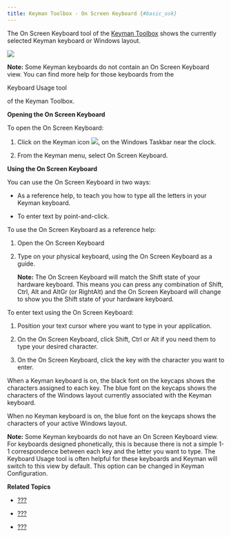 ```yaml
---
title: Keyman Toolbox - On Screen Keyboard {#basic_osk}
---
```


The On Screen Keyboard tool of the [Keyman Toolbox](#basic_toolbox)
shows the currently selected Keyman keyboard or Windows layout.

![](desktop_images/osk-tibetan.png)

**Note:**
Some Keyman keyboards do not contain an On Screen Keyboard view. You can
find more help for those keyboards from the

Keyboard Usage tool

of the Keyman Toolbox.

**Opening the On Screen Keyboard**

To open the On Screen Keyboard:

1.  Click on the Keyman icon ![](desktop_images/icon-keyman.png), on the
    Windows Taskbar near the clock.

2.  From the Keyman menu, select On Screen Keyboard.

**Using the On Screen Keyboard**

You can use the On Screen Keyboard in two ways:

-   As a reference help, to teach you how to type all the letters in
    your Keyman keyboard.

-   To enter text by point-and-click.

To use the On Screen Keyboard as a reference help:

1.  Open the On Screen Keyboard

2.  Type on your physical keyboard, using the On Screen Keyboard as a
    guide.

    **Note:**
    The On Screen Keyboard will match the Shift state of your hardware
    keyboard. This means you can press any combination of Shift, Ctrl,
    Alt and AltGr (or RightAlt) and the On Screen Keyboard will change
    to show you the Shift state of your hardware keyboard.

To enter text using the On Screen Keyboard:

1.  Position your text cursor where you want to type in your
    application.

2.  On the On Screen Keyboard, click Shift, Ctrl or Alt if you need them
    to type your desired character.

3.  On the On Screen Keyboard, click the key with the character you want
    to enter.

When a Keyman keyboard is on, the black font on the keycaps shows the
characters assigned to each key. The blue font on the keycaps shows the
characters of the Windows layout currently associated with the Keyman
keyboard.

When no Keyman keyboard is on, the blue font on the keycaps shows the
characters of your active Windows layout.

**Note:**
Some Keyman keyboards do not have an On Screen Keyboard view. For
keyboards designed phonetically, this is because there is not a simple
1-1 correspondence between each key and the letter you want to type. The
Keyboard Usage tool is often helpful for these keyboards and Keyman will switch to this view
by default. This option can be changed in Keyman Configuration.


**Related Topics**

-   [???](#basic_toolbox)

-   [???](#basic_usage)

-   [???](#basic_options_tab)
